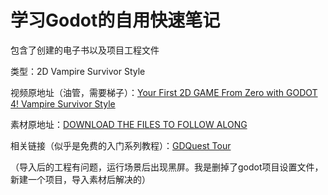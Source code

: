 # 学习Godot的自用快速笔记

包含了创建的电子书以及项目工程文件

类型：2D Vampire Survivor Style  

视频原地址（油管，需要梯子）：[Your First 2D GAME From Zero with GODOT 4! Vampire Survivor Style](https://www.youtube.com/watch?v=GwCiGixlqiU) 

素材原地址：[DOWNLOAD THE FILES TO FOLLOW ALONG](https://www.gdquest.com/tutorial/godot/2d/first-2d-game-godot-4/) 

相关链接（似乎是免费的入门系列教程）：[GDQuest Tour](https://www.gdquest.com/tutorial/godot/learning-paths/godot-tours-101/)

（导入后的工程有问题，运行场景后出现黑屏。我是删掉了godot项目设置文件，新建一个项目，导入素材后解决的）
